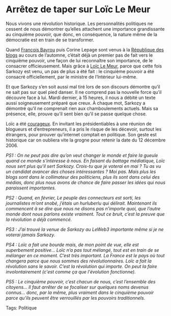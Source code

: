 # Arrêtez de taper sur Loïc Le Meur

Nous vivons une révolution historique. Les personnalités politiques ne cessent de nous démontrer qu’elles attachent une importance grandissante au cinquième pouvoir, que donc, en conséquence, la nature même de la démocratie est en train de se transformer.

Quand [François Bayrou](/2006/09/28/pourquoi-bayrou-est-il-venu/) puis Corine Lepage sont venus à la [République des blogs](http://www.republiquedesblogs.net/) au cours de l’automne, c’était déjà un premier pas de fait vers le cinquième pouvoir, une façon de lui reconnaître son importance, de le consacrer officieusement. Mais grâce à [Loïc Le Meur](http://www.loiclemeur.com/france/), parce que cette fois Sarkozy est venu, un pas de plus a été fait : le cinquième pouvoir a été consacré officiellement, par le ministre de l’Intérieur lui-même.

Et que Sarkozy s’en soit aussi mal tiré lors de son discours démontre qu’il ne sait pas sur quel pied danser. Il ne comprend pas la nouvelle force qu’il découvre face à lui. Mardi dernier, à 15 heures, il nous a débité un texte aussi soigneusement préparé que creux. À chaque mot, Sarkozy a démontré qu’il ne comprenait rien aux chamboulements actuels. Mais sa présence, elle, prouve qu’il sent bien qu’il se passe quelque chose.

Loïc a été [courageux](http://www.page2007.com/?p=2081). En invitant les présidentiables à une réunion de blogueurs et d’entrepreneurs, il a pris le risque de les décevoir, surtout les étrangers, pour prouver qu’internet comptait en politique. Son geste est historique car on oubliera vite la grogne pour retenir la date du 12 décembre 2006.

*PS1 : On ne peut pas dire qu’on veut changer le monde et faire la gueule quand ce monde s'intéresse à nous. En faisant du battage médiatique, Loïc nous sert plus qu'il sert Sarkozy. Crois-tu que je voterai en mai ? Tu as vu un candidat avancer des choses intéressantes ? Moi pas. Mais plus les blogs sont dans le collimateur des politiciens, plus ils sont dans celui des médias, donc plus nous avons de chance de faire passer les idées qui nous paraissent importantes.*

*PS2 : Quand, en février, Le peuple des connecteurs est sorti, les journalistes m’ont snobé, j’étais un hurluberlu qui délirait. Maintenant ils commencent à se dire que nous ne disons pas n’importe quoi, que l’autre monde dont nous parlons existe vraiment. Tout ce bruit, c’est la preuve que la révolution a déjà commencé.*

*PS3 : J’ai trouvé la venue de Sarkozy au LeWeb3 importante même si je ne voterai jamais Sarkozy.*

*PS4 : Loïc a fait une bourde mais, de mon point de vue, elle est superbement positive… Loïc n’a pas tout mélangé, tout est en train de se mélanger en ce moment. C’est très important. La France est le pays où tout changera parce que nous sommes des révolutionnaires. Loïc a fait la révolution sans le savoir. C’est la révolution qui importe. On peut la faire involontairement (c'est comme ça que l'évolution fonctionne).*

*PS5 : Le cinquième pouvoir, c’est chacun de nous, c’est l’ensemble des citoyens… Il faut arrêter de se focaliser sur quelques noms devenus connus… donc, par la même, plus vraiment dans le cinquième pouvoir parce qu’ils peuvent être verrouillés par les pouvoirs traditionnels.*

Tags: Politique